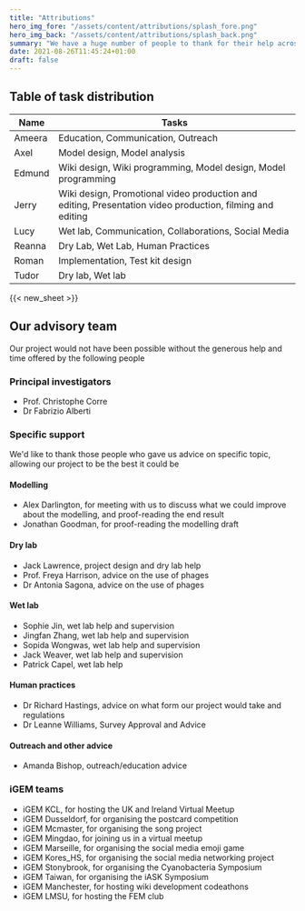 ```yaml
---
title: "Attributions"
hero_img_fore: "/assets/content/attributions/splash_fore.png"
hero_img_back: "/assets/content/attributions/splash_back.png"
summary: "We have a huge number of people to thank for their help across the course of our project. The most notable are enumerated here, but there are undoubtable many more, along with our friends and family offering moral support for our work during the trying times of a global pandemic"
date: 2021-08-26T11:45:24+01:00
draft: false
---
```


## Table of task distribution

| Name   | Tasks                                                                                                     |
| ------ | --------------------------------------------------------------------------------------------------------- |
| Ameera | Education, Communication, Outreach                                                                        |
| Axel   | Model design, Model analysis                                                                              |
| Edmund | Wiki design, Wiki programming, Model design, Model programming                                            |
| Jerry  | Wiki design, Promotional video production and editing, Presentation video production, filming and editing |
| Lucy   | Wet lab, Communication, Collaborations, Social Media                                                      |
| Reanna | Dry Lab, Wet Lab, Human Practices                                                                         |
| Roman  | Implementation, Test kit design                                                                           |
| Tudor  | Dry lab, Wet lab                                                                                          |

{{< new_sheet >}}

## Our advisory team

Our project would not have been possible without the generous help and time
offered by the following people

### Principal investigators

- Prof. Christophe Corre
- Dr Fabrizio Alberti

### Specific support

We'd like to thank those people who gave us advice on specific topic, allowing our project to be the best it could be

#### Modelling

- Alex Darlington, for meeting with us to discuss what we could improve about the modelling, and proof-reading the end result
- Jonathan Goodman, for proof-reading the modelling draft

#### Dry lab

- Jack Lawrence, project design and dry lab help
- Prof. Freya Harrison, advice on the use of phages
- Dr Antonia Sagona, advice on the use of phages

#### Wet lab

- Sophie Jin, wet lab help and supervision
- Jingfan Zhang, wet lab help and supervision
- Sopida Wongwas, wet lab help and supervision
- Jack Weaver, wet lab help and supervision
- Patrick Capel, wet lab help

#### Human practices

- Dr Richard Hastings, advice on what form our project would take and regulations
- Dr Leanne Williams, Survey Approval and Advice

#### Outreach and other advice

- Amanda Bishop, outreach/education advice

### iGEM teams

- iGEM KCL, for hosting the UK and Ireland Virtual Meetup
- iGEM Dusseldorf, for organising the postcard competition
- iGEM Mcmaster, for organising the song project
- iGEM Mingdao, for joining us in a virtual meetup
- iGEM Marseille, for organising the social media emoji game
- iGEM Kores_HS, for organising the social media networking project
- iGEM Stonybrook, for organising the Cyanobacteria Symposium
- iGEM Taiwan, for organising the iASK Symposium
- iGEM Manchester, for hosting wiki development codeathons
- iGEM LMSU, for hosting the FEM club
